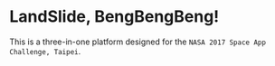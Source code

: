 # LandSlide, BengBengBeng!
This is a three-in-one platform designed for the `NASA 2017 Space App Challenge, Taipei`.